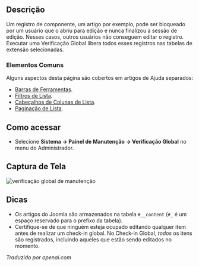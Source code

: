 <!-- Filename: Help4.x:Maintenance:_Global_Check-in / Display title: Manutenção: Check-in Global  -->

## Descrição

Um registro de componente, um artigo por exemplo, pode ser bloqueado por um usuário que o abriu para edição e nunca finalizou a sessão de edição. Nesses casos, outros usuários não conseguem editar o registro. Executar uma Verificação Global libera todos esses registros nas tabelas de extensão selecionadas.

### Elementos Comuns

Alguns aspectos desta página são cobertos em artigos de Ajuda separados:

* [Barras de Ferramentas](jdocmanual?article=help/common-elements/toolbars).
* [Filtros de Lista](jdocmanual?article=help/common-elements/list-filters).
* [Cabeçalhos de Colunas de Lista](jdocmanual?article=help/common-elements/list-column-headers).
* [Paginação de Lista](jdocmanual?article=help/common-elements/list-pagination).

## Como acessar

- Selecione **Sistema → Painel de Manutenção → Verificação Global** no menu do Administrador.

## Captura de Tela

![verificação global de manutenção](../../../pt/images/maintenance/maintenance-global-check-in.png)

## Dicas

- Os artigos do Joomla são armazenados na tabela `#__content` (`#_` é um 
  espaço reservado para o prefixo da tabela).
- Certifique-se de que ninguém esteja ocupado editando qualquer item antes 
  de realizar um check-in global. No Check-in Global, *todos* os itens são 
  registrados, incluindo aqueles que estão sendo editados no momento.

*Traduzido por openai.com*

